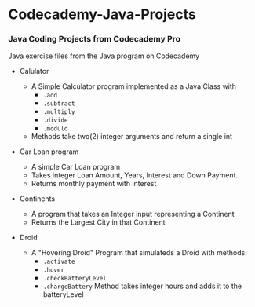 # Codecademy-Java-Projects

### Java Coding Projects from Codecademy Pro

Java exercise files from the Java program on Codecademy

* Calulator 
  * A Simple Calculator program implemented as a Java Class with 
    - `.add`
    - `.subtract`
    - `.multiply`
    - `.divide`
    - `.modulo`
   * Methods take two(2) integer arguments and return a single int
   
* Car Loan program
  * A simple Car Loan program 
  * Takes integer Loan Amount, Years, Interest and Down Payment.
  * Returns monthly payment with interest
  
* Continents
  * A program that takes an Integer input representing a Continent
  * Returns the Largest City in that Continent
  
* Droid
  * A "Hovering Droid" Program that simulateds a Droid with methods:
    - `.activate`
    - `.hover` 
    - `.checkBatteryLevel`
    * `.chargeBattery` Method takes integer hours and adds it to the batteryLevel
